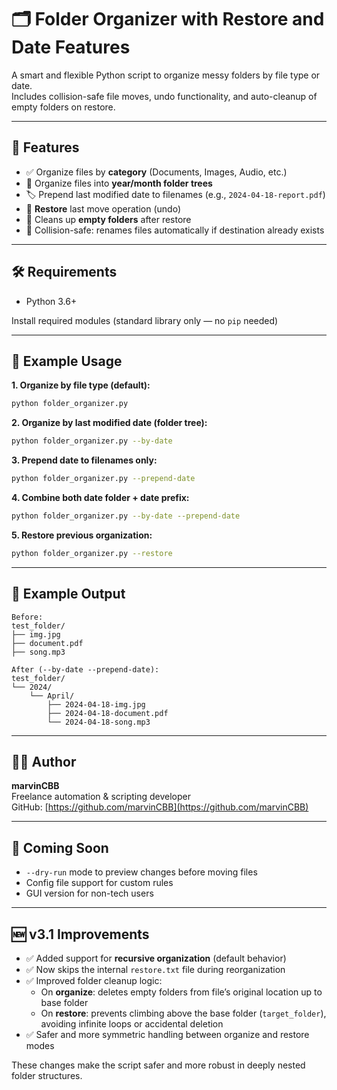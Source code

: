 # 🗂️ Folder Organizer with Restore and Date Features

A smart and flexible Python script to organize messy folders by file type or date.  
Includes collision-safe file moves, undo functionality, and auto-cleanup of empty folders on restore.

---

## 🚀 Features

- ✅ Organize files by **category** (Documents, Images, Audio, etc.)
- 📅 Organize files into **year/month folder trees**
- 🏷️ Prepend last modified date to filenames (e.g., `2024-04-18-report.pdf`)
- 🔁 **Restore** last move operation (undo)
- 🧹 Cleans up **empty folders** after restore
- 🧠 Collision-safe: renames files automatically if destination already exists

---

## 🛠 Requirements

- Python 3.6+

Install required modules (standard library only — no `pip` needed)

---

## 🧪 Example Usage

**1. Organize by file type (default):**
```bash
python folder_organizer.py
```

**2. Organize by last modified date (folder tree):**
```bash
python folder_organizer.py --by-date
```

**3. Prepend date to filenames only:**
```bash
python folder_organizer.py --prepend-date
```

**4. Combine both date folder + date prefix:**
```bash
python folder_organizer.py --by-date --prepend-date
```

**5. Restore previous organization:**
```bash
python folder_organizer.py --restore
```

---

## 📁 Example Output

```
Before:
test_folder/
├── img.jpg
├── document.pdf
├── song.mp3

After (--by-date --prepend-date):
test_folder/
└── 2024/
    └── April/
        ├── 2024-04-18-img.jpg
        ├── 2024-04-18-document.pdf
        └── 2024-04-18-song.mp3
```

---

## 👨‍💻 Author

**marvinCBB**  
Freelance automation & scripting developer  
GitHub: [https://github.com/marvinCBB](https://github.com/marvinCBB)

---

## 📌 Coming Soon

- `--dry-run` mode to preview changes before moving files  
- Config file support for custom rules  
- GUI version for non-tech users  

---

## 🆕 v3.1 Improvements

- ✅ Added support for **recursive organization** (default behavior)
- ✅ Now skips the internal `restore.txt` file during reorganization
- ✅ Improved folder cleanup logic:
  - On **organize**: deletes empty folders from file’s original location up to base folder
  - On **restore**: prevents climbing above the base folder (`target_folder`), avoiding infinite loops or accidental deletion
- ✅ Safer and more symmetric handling between organize and restore modes

These changes make the script safer and more robust in deeply nested folder structures.
